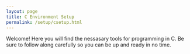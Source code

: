 ```yaml
---
layout: page
title: C Environment Setup
permalink: /setup/csetup.html
---
```


Welcome! Here you will find the nessasary tools for programming in C. Be sure to follow along carefully so you can be up and ready in no time.
